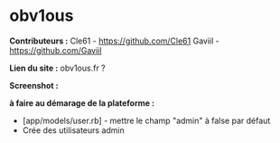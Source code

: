 # obv1ous

**Contributeurs :**
Cle61  - https://github.com/Cle61
Gaviil - https://github.com/Gaviil

**Lien du site :**
obv1ous.fr ?

**Screenshot :**


**à faire au démarage de la plateforme :**
- [app/models/user.rb] - mettre le champ "admin" à false par défaut
- Crée des utilisateurs admin
